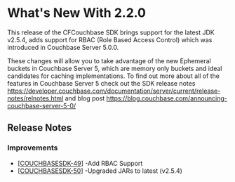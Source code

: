 # What's New With 2.2.0

This release of the CFCouchbase SDK brings support for the latest JDK v2.5.4, adds support for RBAC (Role Based Access Control) which was introduced in Couchbase Server 5.0.0.  

These changes will allow you to take advantage of the new Ephemeral buckets in Couchbase Server 5, which are memory only buckets and ideal candidates for caching implementations.  To find out more about all of the features in Couchbase Server 5 check out the SDK release notes https://developer.couchbase.com/documentation/server/current/release-notes/relnotes.html and blog post https://blog.couchbase.com/announcing-couchbase-server-5-0/

## Release Notes

### Improvements

* [<a href='https://ortussolutions.atlassian.net/browse/COUCHBASESDK-49'>COUCHBASESDK-49</a>] -Add RBAC Support 
* [<a href='https://ortussolutions.atlassian.net/browse/COUCHBASESDK-50'>COUCHBASESDK-50</a>] -Upgraded JARs to latest (v2.5.4)
                  